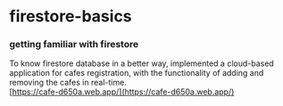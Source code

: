 # firestore-basics
### getting familiar with firestore

To know firestore database in a better way, implemented a cloud-based application for cafes registration, with the functionality of adding and removing the cafes in real-time.\
[https://cafe-d650a.web.app/](https://cafe-d650a.web.app/)
